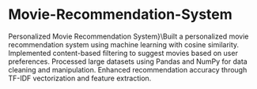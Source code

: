 # Movie-Recommendation-System
Personalized Movie Recommendation System}\Built a personalized movie recommendation system using machine learning with cosine similarity. Implemented content-based filtering to suggest movies based on user preferences. Processed large datasets using Pandas and NumPy for data cleaning and manipulation. Enhanced recommendation accuracy through TF-IDF vectorization and feature extraction.
